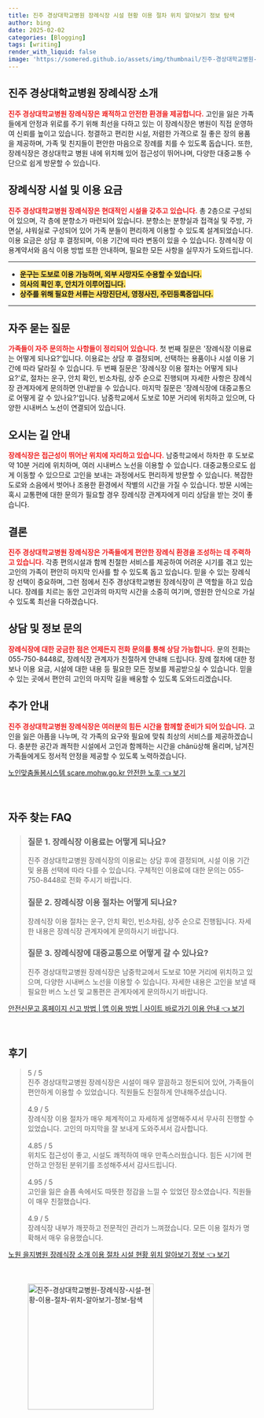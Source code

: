 ```yaml
---
title: 진주 경상대학교병원 장례식장 시설 현황 이용 절차 위치 알아보기 정보 탐색
author: bing
date: 2025-02-02
categories: [Blogging]
tags: [writing]
render_with_liquid: false
image: 'https://somered.github.io/assets/img/thumbnail/진주-경상대학교병원-장례식장-시설-현황-이용-절차-위치-알아보기-정보-탐색.webp'
---
```



<h2 id='진주 경상대학교병원 장례식장 소개'>진주 경상대학교병원 장례식장 소개</h2>

<p><b><span style="color: #ee2323;">진주 경상대학교병원 장례식장은 쾌적하고 안전한 환경을 제공합니다.</span></b> 고인을 잃은 가족들에게 안정과 위로를 주기 위해 최선을 다하고 있는 이 장례식장은 병원이 직접 운영하여 신뢰를 높이고 있습니다. 청결하고 편리한 시설, 저렴한 가격으로 질 좋은 장의 용품을 제공하며, 가족 및 친지들이 편안한 마음으로 장례를 치를 수 있도록 돕습니다. 또한, 장례식장은 경상대학교 병원 내에 위치해 있어 접근성이 뛰어나며, 다양한 대중교통 수단으로 쉽게 방문할 수 있습니다.</p>

<h2 id='시설 및 이용 요금'>장례식장 시설 및 이용 요금</h2>

<p><b><span style="color: #ee2323;">진주 경상대학교병원 장례식장은 현대적인 시설을 갖추고 있습니다.</span></b> 총 2층으로 구성되어 있으며, 각 층에 분향소가 마련되어 있습니다. 분향소는 분향실과 접객실 및 주방, 가면실, 샤워실로 구성되어 있어 가족 분들이 편리하게 이용할 수 있도록 설계되었습니다. 이용 요금은 상담 후 결정되며, 이용 기간에 따라 변동이 있을 수 있습니다. 장례식장 이용계약서와 음식 이용 방법 또한 안내하며, 필요한 모든 사항을 실무자가 도와드립니다.</p>

<hr />

<ul>
    <li><b><span style="background-color: #ffe066;">운구는 도보로 이용 가능하며, 외부 사망자도 수용할 수 있습니다.</span></b></li>
    <li><b><span style="background-color: #ffe066;">의사의 확인 후, 안치가 이루어집니다.</span></b></li>
    <li><b><span style="background-color: #ffe066;">상주를 위해 필요한 서류는 사망진단서, 영정사진, 주민등록증입니다.</span></b></li>
</ul>

<hr />

<h2 id='자주 묻는 질문'>자주 묻는 질문</h2>

<p><b><span style="color: #ee2323;">가족들이 자주 문의하는 사항들이 정리되어 있습니다.</span></b> 첫 번째 질문은 '장례식장 이용료는 어떻게 되나요?'입니다. 이용료는 상담 후 결정되며, 선택하는 용품이나 시설 이용 기간에 따라 달라질 수 있습니다. 두 번째 질문은 '장례식장 이용 절차는 어떻게 되나요?'로, 절차는 운구, 안치 확인, 빈소차림, 상주 순으로 진행되며 자세한 사항은 장례식장 관계자에게 문의하면 안내받을 수 있습니다. 마지막 질문은 '장례식장에 대중교통으로 어떻게 갈 수 있나요?'입니다. 남중학교에서 도보로 10분 거리에 위치하고 있으며, 다양한 시내버스 노선이 연결되어 있습니다.</p>

<h2 id='오시는 길'>오시는 길 안내</h2>

<p><b><span style="color: #ee2323;">장례식장은 접근성이 뛰어난 위치에 자리하고 있습니다.</span></b> 남중학교에서 하차한 후 도보로 약 10분 거리에 위치하며, 여러 시내버스 노선을 이용할 수 있습니다. 대중교통으로도 쉽게 이동할 수 있으므로 고인을 보내는 과정에서도 편리하게 방문할 수 있습니다. 복잡한 도로와 소음에서 벗어나 조용한 환경에서 작별의 시간을 가질 수 있습니다. 방문 시에는 혹시 교통편에 대한 문의가 필요할 경우 장례식장 관계자에게 미리 상담을 받는 것이 좋습니다.</p>

<h2 id='마무리'>결론</h2>

<p><b><span style="color: #ee2323;">진주 경상대학교병원 장례식장은 가족들에게 편안한 장례식 환경을 조성하는 데 주력하고 있습니다.</span></b> 각종 편의시설과 함께 친절한 서비스를 제공하여 어려운 시기를 겪고 있는 고인의 가족이 편안히 마지막 인사를 할 수 있도록 돕고 있습니다. 믿을 수 있는 장례식장 선택이 중요하며, 그런 점에서 진주 경상대학교병원 장례식장이 큰 역할을 하고 있습니다. 장례를 치르는 동안 고인과의 마지막 시간을 소중히 여기며, 영원한 안식으로 가실 수 있도록 최선을 다하겠습니다.</p>

<h2 id='정보 문의'>상담 및 정보 문의</h2>

<p><b><span style="color: #ee2323;">장례식장에 대한 궁금한 점은 언제든지 전화 문의를 통해 상담 가능합니다.</span></b> 문의 전화는 055-750-8448로, 장례식장 관계자가 친절하게 안내해 드립니다. 장례 절차에 대한 정보나 이용 요금, 시설에 대한 내용 등 필요한 모든 정보를 제공받으실 수 있습니다. 믿을 수 있는 곳에서 편안히 고인의 마지막 길을 배웅할 수 있도록 도와드리겠습니다.</p>

<h2 id='추가 안내'>추가 안내</h2>

<p><b><span style="color: #ee2323;">진주 경상대학교병원 장례식장은 여러분의 힘든 시간을 함께할 준비가 되어 있습니다.</span></b> 고인을 잃은 아픔을 나누며, 각 가족의 요구와 필요에 맞춰 최상의 서비스를 제공하겠습니다. 충분한 공간과 쾌적한 시설에서 고인과 함께하는 시간을 chânü상해 올리며, 남겨진 가족들에게도 정서적 안정을 제공할 수 있도록 노력하겠습니다.</p>


<p><a class="click-button" title="노인맞춤돌봄시스템 scare.mohw.go.kr 안전한 노후" href="https://somered.github.io/posts/%EB%85%B8%EC%9D%B8%EB%A7%9E%EC%B6%A4%EB%8F%8C%EB%B4%84%EC%8B%9C%EC%8A%A4%ED%85%9C-scare.mohw.go.kr-%EC%95%88%EC%A0%84%ED%95%9C-%EB%85%B8%ED%9B%84/" rel="dofollow">노인맞춤돌봄시스템 scare.mohw.go.kr 안전한 노후 👈 보기</a></p><br>
<h2 id='자주_찾는_FAQ'>자주 찾는 FAQ</h2>
<div itemscope="" itemtype="https://schema.org/FAQPage"> 
<blockquote> 
<div itemscope="" itemprop="mainEntity" itemtype="https://schema.org/Question"> 
<h3 itemprop="name">질문 1. 장례식장 이용료는 어떻게 되나요?</h3> 
<div itemscope="" itemprop="acceptedAnswer" itemtype="https://schema.org/Answer"> 
<span itemprop="text"> 
<p>진주 경상대학교병원 장례식장의 이용료는 상담 후에 결정되며, 시설 이용 기간 및 용품 선택에 따라 다를 수 있습니다. 구체적인 이용료에 대한 문의는 055-750-8448로 전화 주시기 바랍니다.</p> 
</span> 
</div> 
</div> 
<div itemscope="" itemprop="mainEntity" itemtype="https://schema.org/Question"> 
<h3 itemprop="name">질문 2. 장례식장 이용 절차는 어떻게 되나요?</h3> 
<div itemscope="" itemprop="acceptedAnswer" itemtype="https://schema.org/Answer"> 
<span itemprop="text"> 
<p>장례식장 이용 절차는 운구, 안치 확인, 빈소차림, 상주 순으로 진행됩니다. 자세한 내용은 장례식장 관계자에게 문의하시기 바랍니다.</p> 
</span> 
</div> 
</div> 
<div itemscope="" itemprop="mainEntity" itemtype="https://schema.org/Question"> 
<h3 itemprop="name">질문 3. 장례식장에 대중교통으로 어떻게 갈 수 있나요?</h3> 
<div itemscope="" itemprop="acceptedAnswer" itemtype="https://schema.org/Answer"> 
<span itemprop="text"> 
<p>진주 경상대학교병원 장례식장은 남중학교에서 도보로 10분 거리에 위치하고 있으며, 다양한 시내버스 노선을 이용할 수 있습니다. 자세한 내용은 고인을 보낼 때 필요한 버스 노선 및 교통편은 관계자에게 문의하시기 바랍니다.</p> 
</span> 
</div> 
</div> 
</blockquote> 
</div>
<p><a class="click-button" title="안전신문고 홈페이지 신고 방법 | 앱 이용 방법 | 사이트 바로가기 이용 안내" href="https://somered.github.io/posts/%EC%95%88%EC%A0%84%EC%8B%A0%EB%AC%B8%EA%B3%A0-%ED%99%88%ED%8E%98%EC%9D%B4%EC%A7%80-%EC%8B%A0%EA%B3%A0-%EB%B0%A9%EB%B2%95-%EC%95%B1-%EC%9D%B4%EC%9A%A9-%EB%B0%A9%EB%B2%95-%EC%82%AC%EC%9D%B4%ED%8A%B8-%EB%B0%94%EB%A1%9C%EA%B0%80%EA%B8%B0-%EC%9D%B4%EC%9A%A9-%EC%95%88%EB%82%B4/" rel="dofollow">안전신문고 홈페이지 신고 방법 | 앱 이용 방법 | 사이트 바로가기 이용 안내 👈 보기</a></p><br>
<h2 id='후기'>후기</h2>
<div itemscope itemtype="https://schema.org/Product">
  <blockquote>
  <div itemprop="review" itemscope itemtype="https://schema.org/Review">
      <div itemprop="reviewRating" itemscope itemtype="https://schema.org/Rating"> <span itemprop="ratingValue">5</span> / <span itemprop="bestRating">5</span> </div>
      <span itemprop="reviewBody">진주 경상대학교병원 장례식장은 시설이 매우 깔끔하고 정돈되어 있어, 가족들이 편안하게 이용할 수 있었습니다. 직원들도 친절하게 안내해주셨습니다.</span>
  </div>
  <br>
  <div itemprop="review" itemscope itemtype="https://schema.org/Review">
      <div itemprop="reviewRating" itemscope itemtype="https://schema.org/Rating"> <span itemprop="ratingValue">4.9</span> / <span itemprop="bestRating">5</span> </div>
      <span itemprop="reviewBody">장례식장 이용 절차가 매우 체계적이고 자세하게 설명해주셔서 무사히 진행할 수 있었습니다. 고인의 마지막을 잘 보내게 도와주셔서 감사합니다.</span>
  </div>
  <br>
  <div itemprop="review" itemscope itemtype="https://schema.org/Review">
      <div itemprop="reviewRating" itemscope itemtype="https://schema.org/Rating"> <span itemprop="ratingValue">4.85</span> / <span itemprop="bestRating">5</span> </div>
      <span itemprop="reviewBody">위치도 접근성이 좋고, 시설도 쾌적하여 매우 만족스러웠습니다. 힘든 시기에 편안하고 안정된 분위기를 조성해주셔서 감사드립니다.</span>
  </div>
  <br>
  <div itemprop="review" itemscope itemtype="https://schema.org/Review">
      <div itemprop="reviewRating" itemscope itemtype="https://schema.org/Rating"> <span itemprop="ratingValue">4.95</span> / <span itemprop="bestRating">5</span> </div>
      <span itemprop="reviewBody">고인을 잃은 슬픔 속에서도 따뜻한 정감을 느낄 수 있었던 장소였습니다. 직원들이 매우 친절했습니다.</span>
  </div>
  <br>
  <div itemprop="review" itemscope itemtype="https://schema.org/Review">
      <div itemprop="reviewRating" itemscope itemtype="https://schema.org/Rating"> <span itemprop="ratingValue">4.9</span> / <span itemprop="bestRating">5</span> </div>
      <span itemprop="reviewBody">장례식장 내부가 깨끗하고 전문적인 관리가 느껴졌습니다. 모든 이용 절차가 명확해서 매우 유용했습니다.</span>
  </div>
  </blockquote>
</div>
<p><a class="click-button" title="노원 을지병원 장례식장 소개 이용 절차 시설 현황 위치 알아보기 정보" href="https://somered.github.io/posts/%EB%85%B8%EC%9B%90-%EC%9D%84%EC%A7%80%EB%B3%91%EC%9B%90-%EC%9E%A5%EB%A1%80%EC%8B%9D%EC%9E%A5-%EC%86%8C%EA%B0%9C-%EC%9D%B4%EC%9A%A9-%EC%A0%88%EC%B0%A8-%EC%8B%9C%EC%84%A4-%ED%98%84%ED%99%A9-%EC%9C%84%EC%B9%98-%EC%95%8C%EC%95%84%EB%B3%B4%EA%B8%B0-%EC%A0%95%EB%B3%B4/" rel="dofollow">노원 을지병원 장례식장 소개 이용 절차 시설 현황 위치 알아보기 정보 👈 보기</a></p><br>
<figure class="image"><img src="https://somered.github.io/assets/img/thumbnail/진주-경상대학교병원-장례식장-시설-현황-이용-절차-위치-알아보기-정보-탐색.webp" alt="진주-경상대학교병원-장례식장-시설-현황-이용-절차-위치-알아보기-정보-탐색" width="256" height="256"></figure>